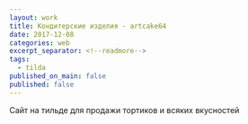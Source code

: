 ```yaml
---
layout: work
title: Кондитерские изделия - artcake64
date: 2017-12-08
categories: web
excerpt_separator: <!--readmore-->
tags:
  - tilda
published_on_main: false
published: false
---
```

Сайт на тильде  для продажи тортиков и всяких вкусностей
